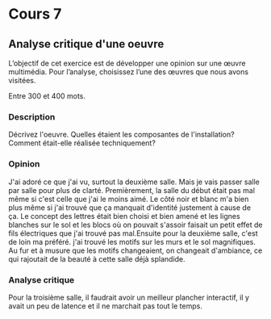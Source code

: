 # Cours 7
## Analyse critique d'une oeuvre

L’objectif de cet exercice est de développer une opinion sur une œuvre multimédia. Pour l’analyse, choisissez l’une des œuvres que nous avons visitées. 

Entre 300 et 400 mots. 

### Description
Décrivez l'oeuvre. Quelles étaient les composantes de l'installation? Comment était-elle réalisée techniquement? 

### Opinion
J'ai adoré ce que j'ai vu, surtout la deuxième salle. Mais je vais passer salle par salle pour plus de clarté. Premièrement, la salle du début était pas mal même si c'est celle que j'ai le moins aimé. Le côté noir et blanc m'a bien plus même si j'ai trouvé que ça manquait d'identité justement à cause de ça. Le concept des lettres était bien choisi et bien amené et les lignes blanches sur le sol et les blocs où on pouvait s'assoir faisait un petit effet de fils électriques que j'ai trouvé pas mal.Ensuite pour la deuxième salle, c'est de loin ma préféré. j'ai trouvé les motifs sur les murs et le sol magnifiques. Au fur et à musure que les motifs changeaient, on changeait d'ambiance, ce qui rajoutait de la beauté à cette salle déjà splandide.

### Analyse critique
Pour la troisième salle, il faudrait avoir un meilleur plancher interactif, il y avait un peu de latence et il ne marchait pas tout le temps.
